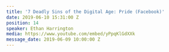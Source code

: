 ```yaml
---
title: '7 Deadly Sins of the Digital Age: Pride (Facebook)'
date: 2019-06-10 15:31:00 Z
position: 14
speaker: Ethan Harrington
media: https://www.youtube.com/embed/yPpqKlGdXXk
message_date: 2019-06-09 10:00:00 Z
---
```


